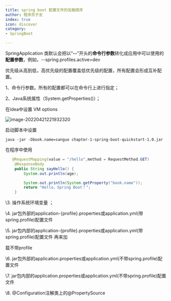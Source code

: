 ```yaml
---
title: spring boot 配置文件的加载顺序
author: 程序员子龙
index: true
icon: discover
category:
- SpringBoot

---
```

SpringApplication 类默认会把以“**--**”开头的**命令行参数**转化成应用中可以使用的**配置参数**，例如，--spring.profiles.active=dev

优先级从高到低，高优先级的配置覆盖低优先级的配置，所有配置会形成互补配置。 

1、命令行参数。所有的配置都可以在命令行上进行指定； 

2、Java系统属性（System.getProperties()）； 

在idea中设置 VM options

![image-20220421221932320](https://gitee.com/zysspace/pic/raw/master/images/202204212219982.png)

启动脚本中设置

```shell
java -jar -Dbook.name=sanguo chapter-1-spring-boot-quickstart-1.0.jar

```

在程序中使用

```java
   @RequestMapping(value = "/hello",method = RequestMethod.GET)
    @ResponseBody
    public String sayHello() {
        System.out.println(age);

        System.out.println(System.getProperty("book.name"));
        return "Hello，Spring Boot！";
    }
```

\3. 操作系统环境变量 ； 

\4. jar包外部的application-{profile}.properties或application.yml(带spring.profile)配置⽂件 

\5. jar包内部的application-{profile}.properties或application.yml(带spring.profile)配置⽂件 再来加 

载不带profile 

\6. jar包外部的application.properties或application.yml(不带spring.profile)配置⽂件 

\7. jar包内部的application.properties或application.yml(不带spring.profile)配置⽂件 

\8. @Configuration注解类上的@PropertySource 